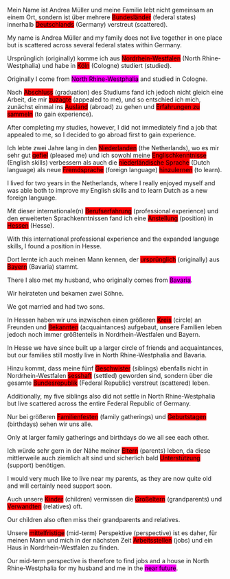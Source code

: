 Mein Name ist Andrea Müller und meine Familie lebt nicht gemeinsam an einem Ort, sondern ist über mehrere <mark style="background-color: red;" title="federal states">Bundesländer</mark> (federal states) innerhalb <mark style="background-color: red;" title="Germany">Deutschlands</mark> (Germany) verstreut (scattered).  

My name is Andrea Müller and my family does not live together in one place but is scattered across several federal states within Germany.

Ursprünglich (originally) komme ich aus <mark style="background-color: red;" title="North Rhine-Westphalia">Nordrhein-Westfalen</mark> (North Rhine-Westphalia) und habe in <mark style="background-color: red;" title="Cologne">Köln</mark> (Cologne) studiert (studied).  

Originally I come from <mark style="background-color: magenta;"> North Rhine-Westphalia</mark> and studied in Cologne.

Nach <mark style="background-color: red;" title="graduation, completion">Abschluss</mark> (graduation) des Studiums fand ich jedoch nicht gleich eine Arbeit, die mir <mark style="background-color: red;" title="to appeal">zuzagte</mark> (appealed to me), und so entschied ich mich, zunächst einmal ins <mark style="background-color: red;" title="abroad">Ausland</mark> (abroad) zu gehen und <mark style="background-color: red;" title="to gain experience">Erfahrungen zu sammeln</mark> (to gain experience).  

After completing my studies, however, I did not immediately find a job that appealed to me, so I decided to go abroad first to gain experience.

Ich lebte zwei Jahre lang in den <mark style="background-color: red;" title="the Netherlands">Niederlanden</mark> (the Netherlands), wo es mir sehr gut <mark style="background-color: red;" title="to like">gefiel</mark> (pleased me) und ich sowohl meine <mark style="background-color: red;" title="English skills">Englischkenntnisse</mark> (English skills) verbessern als auch die <mark style="background-color: red;" title="Dutch as a foreign language">niederländische Sprache</mark> (Dutch language) als neue <mark style="background-color: red;" title="foreign language">Fremdsprache</mark> (foreign language) <mark style="background-color: red;" title="to learn additionally">hinzulernen</mark> (to learn).  

I lived for two years in the Netherlands, where I really enjoyed myself and was able both to improve my English skills and to learn Dutch as a new foreign language.

Mit dieser internationale(n) <mark style="background-color: red;" title="professional experience">Berufserfahrung</mark> (professional experience) und den erweiterten Sprachkenntnissen fand ich eine <mark style="background-color: red;" title="employment, position">Anstellung</mark> (position) in <mark style="background-color: red;" title="Hesse">Hessen</mark> (Hesse).  

With this international professional experience and the expanded language skills, I found a position in Hesse.

Dort lernte ich auch meinen Mann kennen, der <mark style="background-color: red;" title="originally">ursprünglich</mark> (originally) aus <mark style="background-color: red;" title="Bavaria">Bayern</mark> (Bavaria) stammt.  

There I also met my husband, who originally comes from <mark style="background-color: magenta;" title="Bavaria">Bavaria</mark>.

Wir heirateten und bekamen zwei Söhne.  

We got married and had two sons.

In Hessen haben wir uns inzwischen einen größeren <mark style="background-color: red;" title="circle">Kreis</mark> (circle) an Freunden und <mark style="background-color: red;" title="acquaintances">Bekannten</mark> (acquaintances) aufgebaut, unsere Familien leben jedoch noch immer größtenteils in Nordrhein-Westfalen und Bayern.  

In Hesse we have since built up a larger circle of friends and acquaintances, but our families still mostly live in North Rhine-Westphalia and Bavaria.

Hinzu kommt, dass meine fünf <mark style="background-color: red;" title="siblings">Geschwister</mark> (siblings) ebenfalls nicht in Nordrhein-Westfalen <mark style="background-color: red;" title="settled">sesshaft</mark> (settled) geworden sind, sondern über die gesamte <mark style="background-color: red;" title="Federal Republic of Germany">Bundesrepublik</mark> (Federal Republic) verstreut (scattered) leben.  

Additionally, my five siblings also did not settle in North Rhine-Westphalia but live scattered across the entire Federal Republic of Germany.

Nur bei größeren <mark style="background-color: red;" title="family celebrations">Familienfesten</mark> (family gatherings) und <mark style="background-color: red;" title="birthdays">Geburtstagen</mark> (birthdays) sehen wir uns alle.  

Only at larger family gatherings and birthdays do we all see each other.

Ich würde sehr gern in der Nähe meiner <mark style="background-color: red;" title="parents">Eltern</mark> (parents) leben, da diese mittlerweile auch ziemlich alt sind und sicherlich bald <mark style="background-color: red;" title="support">Unterstützung</mark> (support) benötigen.  

I would very much like to live near my parents, as they are now quite old and will certainly need support soon.

Auch unsere <mark style="background-color: red;" title="children">Kinder</mark> (children) vermissen die <mark style="background-color: red;" title="grandparents">Großeltern</mark> (grandparents) und <mark style="background-color: red;" title="relatives">Verwandten</mark> (relatives) oft.  

Our children also often miss their grandparents and relatives.

Unsere <mark style="background-color: red;" title="mid-term">mittelfristige</mark> (mid-term) Perspektive (perspective) ist es daher, für meinen Mann und mich in der nächsten Zeit <mark style="background-color: red;" title="jobs">Arbeitsstellen</mark> (jobs) und ein Haus in Nordrhein-Westfalen zu finden.  

Our mid-term perspective is therefore to find jobs and a house in North Rhine-Westphalia for my husband and me in the <mark style="background-color: magenta;" title="near future">near future</mark>.
